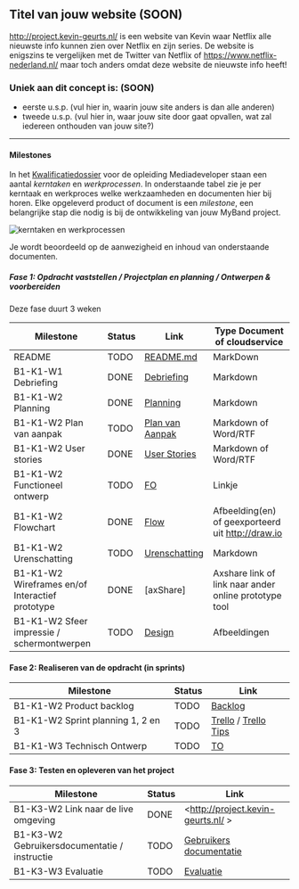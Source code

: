 ## Titel van jouw website (SOON)
http://project.kevin-geurts.nl/ is een website van Kevin waar Netflix alle nieuwste info kunnen zien over Netflix en zijn series.
De website is enigszins te vergelijken met de Twitter van Netflix of https://www.netflix-nederland.nl/ maar toch anders omdat deze website de nieuwste info heeft!

### Uniek aan dit concept is: (SOON)
 * eerste u.s.p. (vul hier in, waarin jouw site anders is dan alle anderen)
 * tweede u.s.p. (vul hier in, waar jouw site door gaat opvallen, wat zal iedereen onthouden van jouw site?)

---
#### Milestones 

In het [Kwalificatiedossier] voor de opleiding Mediadeveloper staan een aantal *kerntaken* en *werkprocessen*.
In onderstaande tabel zie je per kerntaak en werkproces welke werkzaamheden en documenten hier bij horen.
Elke opgeleverd product of document is een *milestone*, een belangrijke stap die nodig is bij de ontwikkeling van jouw MyBand project.

![kerntaken en werkprocessen](doc/images/kd_taken_processen.png)

Je wordt beoordeeld op de aanwezigheid en inhoud van onderstaande documenten.

##### Fase 1: Opdracht vaststellen / Projectplan en planning / Ontwerpen & voorbereiden 

Deze fase duurt 3 weken

| Milestone  | Status | Link | Type Document of cloudservice |
| ------ |  ------ | ------ | ------ |
| README                                            | TODO | [README.md]  				          | MarkDown |
| B1-K1-W1 Debriefing                               | DONE | [Debriefing]                         | Markdown |
| B1-K1-W2 Planning                                 | DONE | [Planning]                           | Markdown |
| B1-K1-W2 Plan van aanpak                          | TODO | [Plan van Aanpak]                    | Markdown of Word/RTF|
| B1-K1-W2 User stories                             | DONE | [User Stories]                       | Markdown of Word/RTF|
| B1-K1-W2 Functioneel ontwerp                      | TODO | [FO]                                 | Linkje|
| B1-K1-W2 Flowchart                                | DONE | [Flow]                               | Afbeelding(en) of geexporteerd uit http://draw.io |
| B1-K1-W2 Urenschatting                            | TODO | [Urenschatting]                      | Markdown |
| B1-K1-W2 Wireframes en/of Interactief prototype   | DONE | [axShare]                            | Axshare link of link naar ander online prototype tool |
| B1-K1-W2 Sfeer impressie / schermontwerpen        | TODO | [Design]                             | Afbeeldingen |

[Kwalificatiedossier]: https://kwalificaties.s-bb.nl/Handlers/DocumentLibrary.ashx?id=276758
[README.md]: <https://github.com/kgeurts/MyBand-Starter/blob/master/README.md>
[Debriefing]: <doc/fase-1/debriefing.md>
[Planning]: <doc/fase-1/planning.md>
[Plan van Aanpak]: <doc/fase-1/plan-van-aanpak.md>
[User stories]: <doc/fase-1/user-stories.md>
[Design]: <doc/fase-1/design/design.md/>
[FO]: </doc/fase-1/functioneel-ontwerp.md>
[Flow]: <doc/fase-1/flowchart.png>
[Urenschatting]: <doc/fase-1/urenschatting.md>
[Online]: <http://files.kevin-geurts.nl/bewijzenmap/periode%201.4/uxd/index.html#id=z4vjwh&p=page_1>

#### Fase 2: Realiseren van de opdracht (in sprints)

| Milestone  | Status | Link |
| ------ |  ------ | ------ |
| B1-K1-W2 Product backlog                          | TODO | [Backlog]                            | Link naar Trello met Sprint planningen | |
| B1-K1-W2 Sprint planning 1, 2 en 3                | TODO | [Trello] / [Trello Tips]             | Link naar Trello met Sprint planningen | |
| B1-K1-W3 Technisch Ontwerp                        | TODO | [TO]                                 | Markdown of Word/RTF| |

[Backlog]: </doc/fase-2/technisch-ontwerp.md>
[TO]: </doc/fase-2/technisch-ontwerp.md>
[Trello]: <https://trello.com/b/He6JX83u/myband-sprints>
[Trello Tips]: <https://blog.trello.com/how-to-scrum-and-trello-for-teams-at-work>
   
#### Fase 3: Testen en opleveren van het project

| Milestone  | Status | Link |
| ------ |  ------ | ------ |
| B1-K3-W2 Link naar de live omgeving                        |  DONE |  <http://project.kevin-geurts.nl/ > |
| B1-K3-W2 Gebruikersdocumentatie / instructie               |  TODO |  [Gebruikers documentatie] |
| B1-K3-W3 Evaluatie                                         |  TODO |  [Evaluatie] |

[Gebruikers documentatie]: <doc/fase-3/gebruikersdocumentatie.md>
[Evaluatie]: <doc/fase-3/evaluatie.md>
